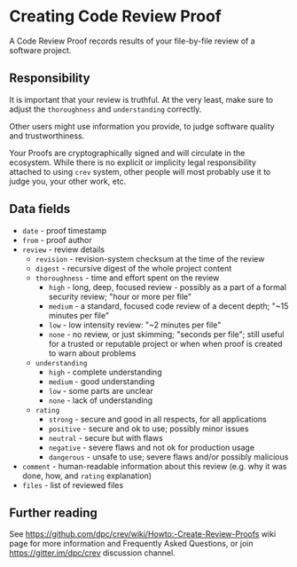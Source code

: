 # Creating Code Review Proof

A Code Review Proof records results of your file-by-file review of a software project.

## Responsibility

It is important that your review is truthful. At the very least, make sure
to adjust the `thoroughness` and `understanding` correctly.

Other users might use information you provide, to judge software quality
and trustworthiness.

Your Proofs are cryptographically signed and will circulate in the ecosystem.
While there is no explicit or implicity legal responsibility attached to
using `crev` system, other people will most probably use it to judge you,
your other work, etc.


## Data fields

* `date` - proof timestamp
* `from` - proof author
* `review` - review details
  * `revision` - revision-system checksum at the time of the review
  * `digest` - recursive digest of the whole project content
  * `thoroughness` - time and effort spent on the review
    * `high` - long, deep, focused review - possibly as a part of a formal
               security review; "hour or more per file"
    * `medium` - a standard, focused code review of a decent depth;
                 "~15 minutes per file"
    * `low` - low intensity review: "~2 minutes per file"
    * `none` - no review, or just skimming; "seconds per file";
               still useful for a trusted or reputable project
               or when when proof is created to warn about problems
  * `understanding`
    * `high` - complete understanding
    * `medium` - good understanding
    * `low` - some parts are unclear
    * `none` - lack of understanding
  * `rating`
    * `strong` - secure and good in all respects, for all applications
    * `positive` - secure and ok to use; possibly minor issues
    * `neutral` - secure but with flaws
    * `negative` - severe flaws and not ok for production usage
    * `dangerous` - unsafe to use; severe flaws and/or possibly malicious
* `comment` - human-readable information about this review
              (e.g. why it was done, how, and `rating` explanation)
* `files` - list of reviewed files

## Further reading

See https://github.com/dpc/crev/wiki/Howto:-Create-Review-Proofs wiki
page for more information and Frequently Asked Questions, or join
https://gitter.im/dpc/crev discussion channel.
